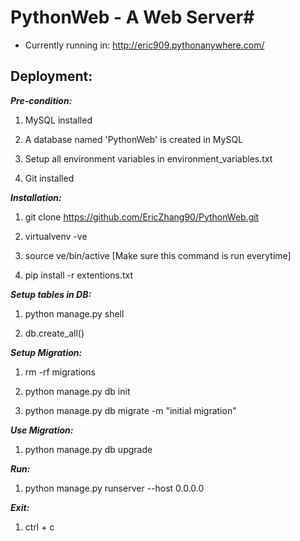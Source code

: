 # PythonWeb  - A Web Server#

* Currently running in: http://eric909.pythonanywhere.com/ 

## Deployment: ##

*__Pre-condition:__*

 1. MySQL installed

 2. A database named 'PythonWeb' is created in MySQL

 3. Setup all environment variables in environment_variables.txt
 
 4. Git installed


*__Installation:__*

  1. git clone https://github.com/EricZhang90/PythonWeb.git

  2. virtualvenv -ve

  3. source ve/bin/active    [Make sure this command is run everytime]

  4. pip install -r extentions.txt


*__Setup tables in DB:__*

1. python manage.py shell

2. db.create_all()


*__Setup Migration:__*

1. rm -rf migrations

2. python manage.py db init

3. python manage.py db migrate -m "initial migration"


*__Use Migration:__*

1. python manage.py db upgrade


*__Run:__*

1. python manage.py runserver --host 0.0.0.0


*__Exit:__*

1. ctrl + c
